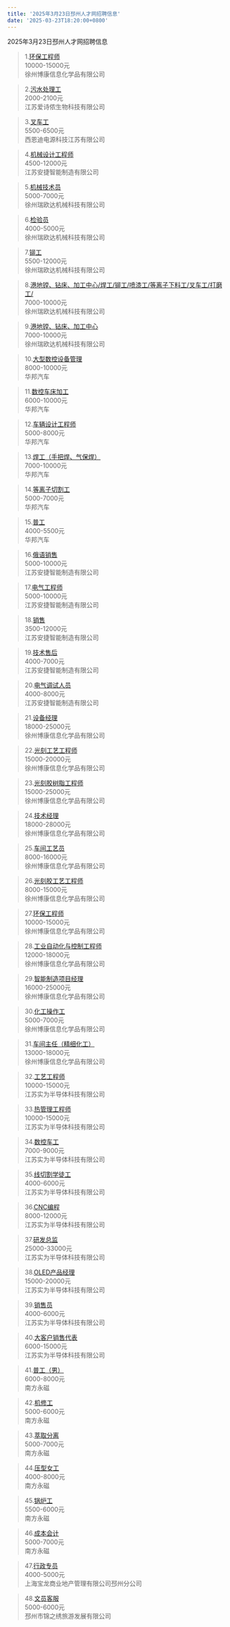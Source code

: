 ```yaml
---
title: '2025年3月23日邳州人才网招聘信息'
date: '2025-03-23T18:20:00+0800'
---
```

2025年3月23日邳州人才网招聘信息
<!--more-->
>1.[环保工程师](https://www.pzhr.com/job/18680.html)<br>
>10000-15000元<br>
>徐州博康信息化学品有限公司

>2.[污水处理工](https://www.pzhr.com/job/18668.html)<br>
>2000-2100元<br>
>江苏爱诗侬生物科技有限公司

>3.[叉车工](https://www.pzhr.com/job/11983.html)<br>
>5500-6500元<br>
>西恩迪电源科技江苏有限公司

>4.[机械设计工程师](https://www.pzhr.com/job/18342.html)<br>
>4500-12000元<br>
>江苏安捷智能制造有限公司

>5.[机械技术员](https://www.pzhr.com/job/13652.html)<br>
>5000-7000元<br>
>徐州瑞欧达机械科技有限公司

>6.[检验员](https://www.pzhr.com/job/13914.html)<br>
>4000-5000元<br>
>徐州瑞欧达机械科技有限公司

>7.[铆工](https://www.pzhr.com/job/16535.html)<br>
>5500-12000元<br>
>徐州瑞欧达机械科技有限公司

>8.[港地镗、钻床、加工中心/焊工/铆工/喷漆工/等离子下料工/叉车工/打磨工/](https://www.pzhr.com/job/18685.html)<br>
>7000-10000元<br>
>徐州瑞欧达机械科技有限公司

>9.[港地镗、钻床、加工中心](https://www.pzhr.com/job/18686.html)<br>
>7000-10000元<br>
>徐州瑞欧达机械科技有限公司

>10.[大型数控设备管理](https://www.pzhr.com/job/13598.html)<br>
>8000-10000元<br>
>华邦汽车

>11.[数控车床加工](https://www.pzhr.com/job/13597.html)<br>
>6000-10000元<br>
>华邦汽车

>12.[车辆设计工程师](https://www.pzhr.com/job/12633.html)<br>
>5000-8000元<br>
>华邦汽车

>13.[焊工（手把焊、气保焊）](https://www.pzhr.com/job/13205.html)<br>
>7000-10000元<br>
>华邦汽车

>14.[等离子切割工](https://www.pzhr.com/job/12981.html)<br>
>5000-7000元<br>
>华邦汽车

>15.[普工](https://www.pzhr.com/job/13184.html)<br>
>4000-5500元<br>
>华邦汽车

>16.[俄语销售](https://www.pzhr.com/job/18620.html)<br>
>5000-10000元<br>
>江苏安捷智能制造有限公司

>17.[电气工程师](https://www.pzhr.com/job/18142.html)<br>
>5000-10000元<br>
>江苏安捷智能制造有限公司

>18.[销售](https://www.pzhr.com/job/18049.html)<br>
>3500-12000元<br>
>江苏安捷智能制造有限公司

>19.[技术售后](https://www.pzhr.com/job/18050.html)<br>
>4000-7000元<br>
>江苏安捷智能制造有限公司

>20.[电气调试人员](https://www.pzhr.com/job/13576.html)<br>
>4000-8000元<br>
>江苏安捷智能制造有限公司

>21.[设备经理](https://www.pzhr.com/job/18570.html)<br>
>18000-25000元<br>
>徐州博康信息化学品有限公司

>22.[光刻工艺工程师](https://www.pzhr.com/job/18539.html)<br>
>15000-20000元<br>
>徐州博康信息化学品有限公司

>23.[光刻胶树脂工程师](https://www.pzhr.com/job/17854.html)<br>
>15000-25000元<br>
>徐州博康信息化学品有限公司

>24.[技术经理](https://www.pzhr.com/job/17765.html)<br>
>18000-28000元<br>
>徐州博康信息化学品有限公司

>25.[车间工艺员](https://www.pzhr.com/job/17676.html)<br>
>8000-16000元<br>
>徐州博康信息化学品有限公司

>26.[光刻胶工艺工程师](https://www.pzhr.com/job/17585.html)<br>
>8000-15000元<br>
>徐州博康信息化学品有限公司

>27.[环保工程师](https://www.pzhr.com/job/18680.html)<br>
>10000-15000元<br>
>徐州博康信息化学品有限公司

>28.[工业自动化与控制工程师](https://www.pzhr.com/job/18682.html)<br>
>12000-18000元<br>
>徐州博康信息化学品有限公司

>29.[智能制造项目经理](https://www.pzhr.com/job/18691.html)<br>
>16000-25000元<br>
>徐州博康信息化学品有限公司

>30.[化工操作工](https://www.pzhr.com/job/12303.html)<br>
>5000-7000元<br>
>徐州博康信息化学品有限公司

>31.[车间主任（精细化工）](https://www.pzhr.com/job/9042.html)<br>
>13000-18000元<br>
>徐州博康信息化学品有限公司

>32.[工艺工程师](https://www.pzhr.com/job/18633.html)<br>
>10000-15000元<br>
>江苏实为半导体科技有限公司

>33.[热管理工程师](https://www.pzhr.com/job/18631.html)<br>
>10000-15000元<br>
>江苏实为半导体科技有限公司

>34.[数控车工](https://www.pzhr.com/job/18597.html)<br>
>7000-9000元<br>
>江苏实为半导体科技有限公司

>35.[线切割学徒工](https://www.pzhr.com/job/18637.html)<br>
>4000-6000元<br>
>江苏实为半导体科技有限公司

>36.[CNC编程](https://www.pzhr.com/job/18010.html)<br>
>8000-12000元<br>
>江苏实为半导体科技有限公司

>37.[研发总监](https://www.pzhr.com/job/18487.html)<br>
>25000-33000元<br>
>江苏实为半导体科技有限公司

>38.[OLED产品经理](https://www.pzhr.com/job/18488.html)<br>
>15000-20000元<br>
>江苏实为半导体科技有限公司

>39.[销售员](https://www.pzhr.com/job/18526.html)<br>
>4000-6000元<br>
>江苏实为半导体科技有限公司

>40.[大客户销售代表](https://www.pzhr.com/job/13641.html)<br>
>6000-15000元<br>
>江苏实为半导体科技有限公司

>41.[普工（男）](https://www.pzhr.com/job/18532.html)<br>
>6000-8000元<br>
>南方永磁

>42.[机修工](https://www.pzhr.com/job/18529.html)<br>
>5000-6000元<br>
>南方永磁

>43.[萃取分离](https://www.pzhr.com/job/18527.html)<br>
>5000-7000元<br>
>南方永磁

>44.[压型女工](https://www.pzhr.com/job/18528.html)<br>
>4000-8000元<br>
>南方永磁

>45.[锅炉工](https://www.pzhr.com/job/16759.html)<br>
>5500-6000元<br>
>南方永磁

>46.[成本会计](https://www.pzhr.com/job/17557.html)<br>
>5000-7000元<br>
>南方永磁

>47.[行政专员](https://www.pzhr.com/job/17775.html)<br>
>4000-5000元<br>
>上海宝龙商业地产管理有限公司邳州分公司

>48.[文员客服](https://www.pzhr.com/job/18694.html)<br>
>5000-6000元<br>
>邳州市锦之绣旅游发展有限公司

